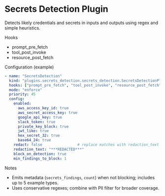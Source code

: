 # Secrets Detection Plugin

Detects likely credentials and secrets in inputs and outputs using regex and simple heuristics.

Hooks
- prompt_pre_fetch
- tool_post_invoke
- resource_post_fetch

Configuration (example)
```yaml
- name: "SecretsDetection"
  kind: "plugins.secrets_detection.secrets_detection.SecretsDetectionPlugin"
  hooks: ["prompt_pre_fetch", "tool_post_invoke", "resource_post_fetch"]
  mode: "enforce"
  priority: 45
  config:
    enabled:
      aws_access_key_id: true
      aws_secret_access_key: true
      google_api_key: true
      slack_token: true
      private_key_block: true
      jwt_like: true
      hex_secret_32: true
      base64_24: true
    redact: false                # replace matches with redaction_text
    redaction_text: "***REDACTED***"
    block_on_detection: true
    min_findings_to_block: 1
```

Notes
- Emits metadata (`secrets_findings`, `count`) when not blocking; includes up to 5 example types.
- Uses conservative regexes; combine with PII filter for broader coverage.

